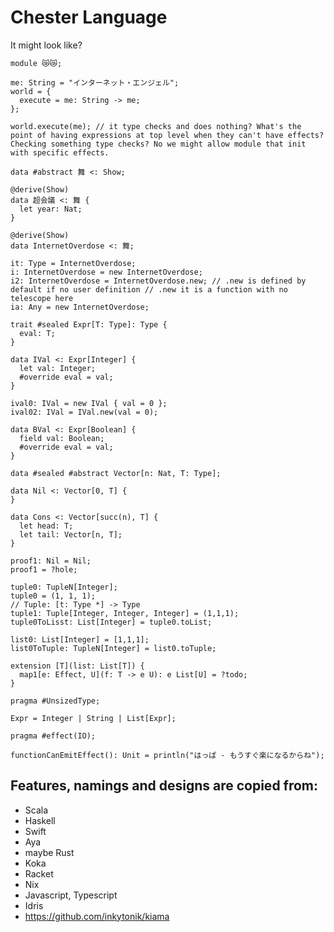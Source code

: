 # Chester Language

It might look like?

```chester
module 😿😿;

me: String = "インターネット・エンジェル";
world = {
  execute = me: String -> me;
};

world.execute(me); // it type checks and does nothing? What's the point of having expressions at top level when they can't have effects? Checking something type checks? No we might allow module that init with specific effects.

data #abstract 舞 <: Show;

@derive(Show)
data 超会議 <: 舞 {
  let year: Nat;
}

@derive(Show)
data InternetOverdose <: 舞;

it: Type = InternetOverdose;
i: InternetOverdose = new InternetOverdose;
i2: InternetOverdose = InternetOverdose.new; // .new is defined by default if no user definition // .new it is a function with no telescope here
ia: Any = new InternetOverdose;

trait #sealed Expr[T: Type]: Type {
  eval: T;
}

data IVal <: Expr[Integer] {
  let val: Integer;
  #override eval = val;
}

ival0: IVal = new IVal { val = 0 };
ival02: IVal = IVal.new(val = 0);

data BVal <: Expr[Boolean] {
  field val: Boolean;
  #override eval = val;
}

data #sealed #abstract Vector[n: Nat, T: Type];

data Nil <: Vector[0, T] {
}

data Cons <: Vector[succ(n), T] {
  let head: T;
  let tail: Vector[n, T];
}

proof1: Nil = Nil;
proof1 = ?hole;
```

```chester
tuple0: TupleN[Integer];
tuple0 = (1, 1, 1);
// Tuple: [t: Type *] -> Type
tuple1: Tuple[Integer, Integer, Integer] = (1,1,1);
tuple0ToLisst: List[Integer] = tuple0.toList;

list0: List[Integer] = [1,1,1];
list0ToTuple: TupleN[Integer] = list0.toTuple;

extension [T](list: List[T]) {
  map1[e: Effect, U](f: T -> e U): e List[U] = ?todo;
}
```

```chester
pragma #UnsizedType;

Expr = Integer | String | List[Expr];
```

```chester
pragma #effect(IO);

functionCanEmitEffect(): Unit = println("はっぱ - もうすぐ楽になるからね");
```

## Features, namings and designs are copied from:

+ Scala
+ Haskell
+ Swift
+ Aya
+ maybe Rust
+ Koka
+ Racket
+ Nix
+ Javascript, Typescript
+ Idris
+ https://github.com/inkytonik/kiama